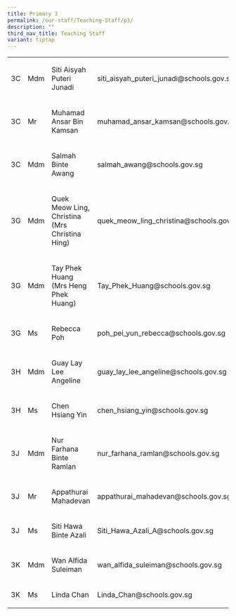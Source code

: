```yaml
---
title: Primary 3
permalink: /our-staff/Teaching-Staff/p3/
description: ""
third_nav_title: Teaching Staff
variant: tiptap
---
```

<table style="minWidth: 100px">
<colgroup>
<col>
<col>
<col>
<col>
</colgroup>
<tbody>
<tr>
<td rowspan="1" colspan="1">
<p>3C</p>
</td>
<td rowspan="1" colspan="1">
<p>Mdm</p>
</td>
<td rowspan="1" colspan="1">
<p>Siti Aisyah Puteri Junadi</p>
</td>
<td rowspan="1" colspan="1">
<p><a rel="noopener noreferrer nofollow" target="_blank">siti_aisyah_puteri_junadi@schools.gov.sg</a>
</p>
</td>
</tr>
<tr>
<td rowspan="1" colspan="1">
<p>3C</p>
</td>
<td rowspan="1" colspan="1">
<p>Mr</p>
</td>
<td rowspan="1" colspan="1">
<p>Muhamad Ansar Bin Kamsan</p>
</td>
<td rowspan="1" colspan="1">
<p><a rel="noopener noreferrer nofollow" target="_blank">muhamad_ansar_kamsan@schools.gov.sg</a>
</p>
</td>
</tr>
<tr>
<td rowspan="1" colspan="1">
<p>3C</p>
</td>
<td rowspan="1" colspan="1">
<p>Mdm</p>
</td>
<td rowspan="1" colspan="1">
<p>Salmah Binte Awang</p>
</td>
<td rowspan="1" colspan="1">
<p><a rel="noopener noreferrer nofollow" target="_blank">salmah_awang@schools.gov.sg</a>
</p>
</td>
</tr>
<tr>
<td rowspan="1" colspan="1">
<p>3G</p>
</td>
<td rowspan="1" colspan="1">
<p>Mdm</p>
</td>
<td rowspan="1" colspan="1">
<p>Quek Meow Ling, Christina (Mrs Christina Hing)</p>
</td>
<td rowspan="1" colspan="1">
<p><a rel="noopener noreferrer nofollow" target="_blank">quek_meow_ling_christina@schools.gov.sg</a>
</p>
</td>
</tr>
<tr>
<td rowspan="1" colspan="1">
<p>3G</p>
</td>
<td rowspan="1" colspan="1">
<p>Mdm</p>
</td>
<td rowspan="1" colspan="1">
<p>Tay Phek Huang (Mrs Heng Phek Huang)</p>
</td>
<td rowspan="1" colspan="1">
<p><a rel="noopener noreferrer nofollow" target="_blank">Tay_Phek_Huang@schools.gov.sg</a>
</p>
</td>
</tr>
<tr>
<td rowspan="1" colspan="1">
<p>3G</p>
</td>
<td rowspan="1" colspan="1">
<p>Ms</p>
</td>
<td rowspan="1" colspan="1">
<p>Rebecca Poh</p>
</td>
<td rowspan="1" colspan="1">
<p><a rel="noopener noreferrer nofollow" target="_blank">poh_pei_yun_rebecca@schools.gov.sg</a>
</p>
</td>
</tr>
<tr>
<td rowspan="1" colspan="1">
<p>3H</p>
</td>
<td rowspan="1" colspan="1">
<p>Mdm</p>
</td>
<td rowspan="1" colspan="1">
<p>Guay Lay Lee Angeline</p>
</td>
<td rowspan="1" colspan="1">
<p><a rel="noopener noreferrer nofollow" target="_blank">guay_lay_lee_angeline@schools.gov.sg</a>
</p>
</td>
</tr>
<tr>
<td rowspan="1" colspan="1">
<p>3H</p>
</td>
<td rowspan="1" colspan="1">
<p>Ms</p>
</td>
<td rowspan="1" colspan="1">
<p>Chen Hsiang Yin</p>
</td>
<td rowspan="1" colspan="1">
<p><a rel="noopener noreferrer nofollow" target="_blank">chen_hsiang_yin@schools.gov.sg</a>
</p>
</td>
</tr>
<tr>
<td rowspan="1" colspan="1">
<p>3J</p>
</td>
<td rowspan="1" colspan="1">
<p>Mdm</p>
</td>
<td rowspan="1" colspan="1">
<p>Nur Farhana Binte Ramlan</p>
</td>
<td rowspan="1" colspan="1">
<p><a rel="noopener noreferrer nofollow" target="_blank">nur_farhana_ramlan@schools.gov.sg</a>
</p>
</td>
</tr>
<tr>
<td rowspan="1" colspan="1">
<p>3J</p>
</td>
<td rowspan="1" colspan="1">
<p>Mr</p>
</td>
<td rowspan="1" colspan="1">
<p>Appathurai Mahadevan</p>
</td>
<td rowspan="1" colspan="1">
<p><a rel="noopener noreferrer nofollow" target="_blank">appathurai_mahadevan@schools.gov.sg</a>
</p>
</td>
</tr>
<tr>
<td rowspan="1" colspan="1">
<p>3J</p>
</td>
<td rowspan="1" colspan="1">
<p>Ms</p>
</td>
<td rowspan="1" colspan="1">
<p>Siti Hawa Binte Azali</p>
</td>
<td rowspan="1" colspan="1">
<p><a rel="noopener noreferrer nofollow" target="_blank">Siti_Hawa_Azali_A@schools.gov.sg</a>
</p>
</td>
</tr>
<tr>
<td rowspan="1" colspan="1">
<p>3K</p>
</td>
<td rowspan="1" colspan="1">
<p>Mdm</p>
</td>
<td rowspan="1" colspan="1">
<p>Wan Alfida Suleiman</p>
</td>
<td rowspan="1" colspan="1">
<p><a rel="noopener noreferrer nofollow" target="_blank">wan_alfida_suleiman@schools.gov.sg</a>
</p>
</td>
</tr>
<tr>
<td rowspan="1" colspan="1">
<p>3K</p>
</td>
<td rowspan="1" colspan="1">
<p>Ms</p>
</td>
<td rowspan="1" colspan="1">
<p>Linda Chan</p>
</td>
<td rowspan="1" colspan="1">
<p><a rel="noopener noreferrer nofollow" target="_blank">Linda_Chan@schools.gov.sg</a>
</p>
</td>
</tr>
</tbody>
</table>
<p></p>